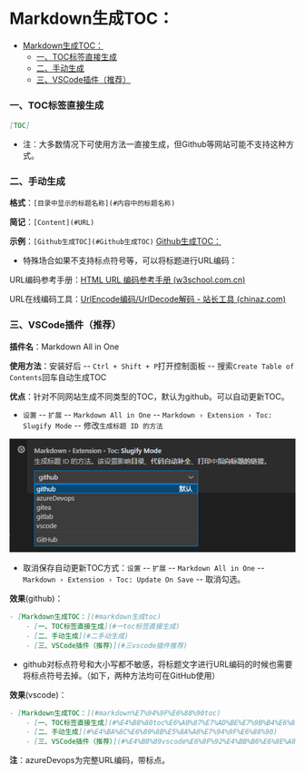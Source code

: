 # Markdown生成TOC：

- [Markdown生成TOC：](#markdown生成toc)
    - [一、TOC标签直接生成](#一toc标签直接生成)
    - [二、手动生成](#二手动生成)
    - [三、VSCode插件（推荐）](#三vscode插件推荐)



### 一、TOC标签直接生成

```markdown
[TOC]
```

- 注：大多数情况下可使用方法一直接生成，但Github等网站可能不支持这种方式。



### 二、手动生成

**格式**：`[目录中显示的标题名称](#内容中的标题名称)` 

**简记**：`[Content](#URL)`

**示例**：`[Github生成TOC](#Github生成TOC)` [Github生成TOC：](#Github生成TOC)

- 特殊场合如果不支持标点符号等，可以将标题进行URL编码：

URL编码参考手册：[HTML URL 编码参考手册 (w3school.com.cn)](https://www.w3school.com.cn/tags/html_ref_urlencode.asp)

URL在线编码工具：[UrlEncode编码/UrlDecode解码 - 站长工具 (chinaz.com)](http://tool.chinaz.com/tools/urlencode.aspx)



### 三、VSCode插件（推荐）

**插件名**：Markdown All in One

**使用方法**：安装好后 -- `Ctrl + Shift + P`打开控制面板 -- 搜索`Create Table of Contents`回车自动生成TOC

**优点**：针对不同网站生成不同类型的TOC，默认为github。可以自动更新TOC。

- `设置` -- `扩展` -- `Markdown All in One` -- `Markdown › Extension › Toc: Slugify Mode` -- 修改`生成标题 ID 的方法`

![image-20210812181809581](./img1.png)

- 取消保存自动更新TOC方式：`设置` -- `扩展` -- `Markdown All in One` -- `Markdown › Extension › Toc: Update On Save` -- 取消勾选。

**效果**(github)：

```markdown
- [Markdown生成TOC：](#markdown生成toc)
    - [一、TOC标签直接生成](#一toc标签直接生成)
    - [二、手动生成](#二手动生成)
    - [三、VSCode插件（推荐）](#三vscode插件推荐)
```

- github对标点符号和大小写都不敏感，将标题文字进行URL编码的时候也需要将标点符号去掉。（如下，两种方法均可在GitHub使用）

**效果**(vscode)：

```markdown
- [Markdown生成TOC：](#markdown%E7%94%9F%E6%88%90toc)
    - [一、TOC标签直接生成](#%E4%B8%80toc%E6%A0%87%E7%AD%BE%E7%9B%B4%E6%8E%A5%E7%94%9F%E6%88%90)
    - [二、手动生成](#%E4%BA%8C%E6%89%8B%E5%8A%A8%E7%94%9F%E6%88%90)
    - [三、VSCode插件（推荐）](#%E4%B8%89vscode%E6%8F%92%E4%BB%B6%E6%8E%A8%E8%8D%90)
```



**注**：azureDevops为完整URL编码，带标点。
